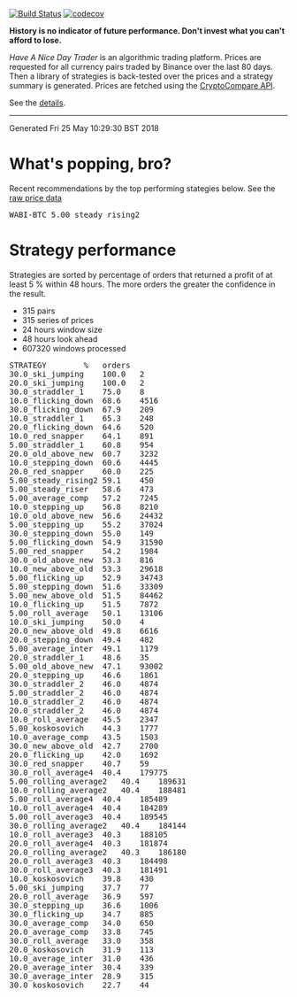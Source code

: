<!-- If this is readme.md it will be overwritten by the build process -->

[![Build Status](https://travis-ci.org/deanturpin/handt.svg?branch=master)](https://travis-ci.org/deanturpin/handt)
[![codecov](https://codecov.io/gh/deanturpin/handt/branch/master/graph/badge.svg)](https://codecov.io/gh/deanturpin/handt)

**History is no indicator of future performance. Don't invest what you can't
afford to lose.**

*Have A Nice Day Trader* is an algorithmic trading platform. Prices are
requested for all currency pairs traded by Binance over the last 80 days. Then a
library of strategies is back-tested over the prices and a strategy summary is
generated. Prices are fetched using the [CryptoCompare
API](https://min-api.cryptocompare.com/).

See the [details](details.md).

---
Generated Fri 25 May 10:29:30 BST 2018

# What's popping, bro?
Recent recommendations by the top performing stategies below. See the [raw price data](tmp/prices.csv)
<pre>
WABI-BTC 5.00_steady_rising2
</pre>
# Strategy performance
Strategies are sorted by percentage of orders that returned a profit of at least 5 % within 48 hours. The more orders the greater the confidence in the result.
* 315 pairs
* 315 series of prices
* 24 hours window size
* 48 hours look ahead
* 607320 windows processed
<pre>
STRATEGY		%	orders
30.0_ski_jumping	100.0	2
20.0_ski_jumping	100.0	2
30.0_straddler_1	75.0	8
10.0_flicking_down	68.6	4516
30.0_flicking_down	67.9	209
10.0_straddler_1	65.3	248
20.0_flicking_down	64.6	520
10.0_red_snapper	64.1	891
5.00_straddler_1	60.8	954
20.0_old_above_new	60.7	3232
10.0_stepping_down	60.6	4445
20.0_red_snapper	60.0	225
5.00_steady_rising2	59.1	450
5.00_steady_riser	58.6	473
5.00_average_comp	57.2	7245
10.0_stepping_up	56.8	8210
10.0_old_above_new	56.6	24432
5.00_stepping_up	55.2	37024
30.0_stepping_down	55.0	149
5.00_flicking_down	54.9	31590
5.00_red_snapper	54.2	1984
30.0_old_above_new	53.3	816
10.0_new_above_old	53.3	29618
5.00_flicking_up	52.9	34743
5.00_stepping_down	51.6	33309
5.00_new_above_old	51.5	84462
10.0_flicking_up	51.5	7872
5.00_roll_average	50.1	13106
10.0_ski_jumping	50.0	4
20.0_new_above_old	49.8	6616
20.0_stepping_down	49.4	482
5.00_average_inter	49.1	1179
20.0_straddler_1	48.6	35
5.00_old_above_new	47.1	93002
20.0_stepping_up	46.6	1861
30.0_straddler_2	46.0	4874
5.00_straddler_2	46.0	4874
10.0_straddler_2	46.0	4874
20.0_straddler_2	46.0	4874
10.0_roll_average	45.5	2347
5.00_koskosovich	44.3	1777
10.0_average_comp	43.5	1503
30.0_new_above_old	42.7	2700
20.0_flicking_up	42.0	1692
30.0_red_snapper	40.7	59
30.0_roll_average4	40.4	179775
5.00_rolling_average2	40.4	189631
10.0_rolling_average2	40.4	188481
5.00_roll_average4	40.4	185489
10.0_roll_average4	40.4	184289
5.00_roll_average3	40.4	189545
30.0_rolling_average2	40.4	184144
10.0_roll_average3	40.3	188105
20.0_roll_average4	40.3	181874
20.0_rolling_average2	40.3	186180
20.0_roll_average3	40.3	184498
30.0_roll_average3	40.3	181491
10.0_koskosovich	39.8	430
5.00_ski_jumping	37.7	77
20.0_roll_average	36.9	597
30.0_stepping_up	36.6	1006
30.0_flicking_up	34.7	885
30.0_average_comp	34.0	650
20.0_average_comp	33.8	745
30.0_roll_average	33.0	358
20.0_koskosovich	31.9	113
10.0_average_inter	31.0	436
20.0_average_inter	30.4	339
30.0_average_inter	28.9	315
30.0_koskosovich	22.7	44
</pre>
